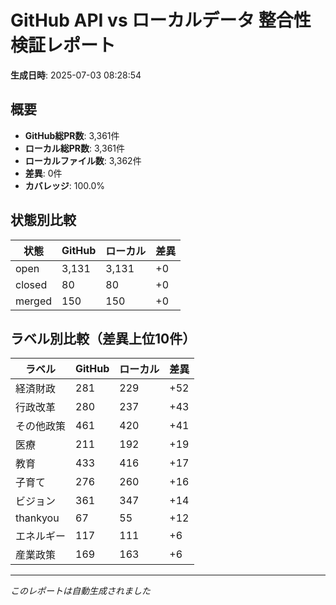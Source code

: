 # GitHub API vs ローカルデータ 整合性検証レポート

**生成日時**: 2025-07-03 08:28:54

## 概要

- **GitHub総PR数**: 3,361件
- **ローカル総PR数**: 3,361件
- **ローカルファイル数**: 3,362件
- **差異**: 0件
- **カバレッジ**: 100.0%

## 状態別比較

| 状態 | GitHub | ローカル | 差異 |
|------|--------|----------|------|
| open | 3,131 | 3,131 | +0 |
| closed | 80 | 80 | +0 |
| merged | 150 | 150 | +0 |

## ラベル別比較（差異上位10件）

| ラベル | GitHub | ローカル | 差異 |
|--------|--------|----------|------|
| 経済財政 | 281 | 229 | +52 |
| 行政改革 | 280 | 237 | +43 |
| その他政策 | 461 | 420 | +41 |
| 医療 | 211 | 192 | +19 |
| 教育 | 433 | 416 | +17 |
| 子育て | 276 | 260 | +16 |
| ビジョン | 361 | 347 | +14 |
| thankyou | 67 | 55 | +12 |
| エネルギー | 117 | 111 | +6 |
| 産業政策 | 169 | 163 | +6 |

---
*このレポートは自動生成されました*